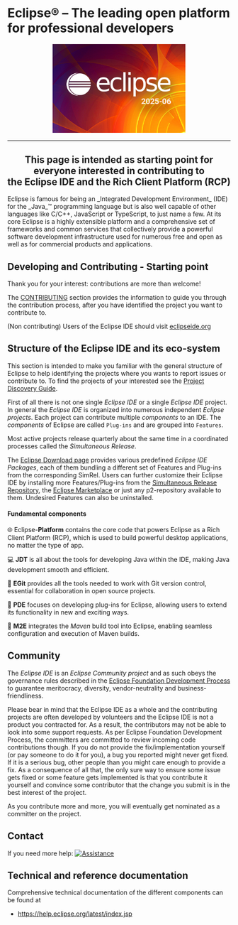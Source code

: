 # Eclipse&reg; – The leading open platform for professional developers
<p align="center">
  <img src="https://raw.githubusercontent.com/eclipse-platform/eclipse.platform/master/platform/org.eclipse.platform/splash.png" alt="Description" width="300"/>
</p>

---
<h2 align="center">This page is intended as starting point for everyone interested in contributing to <br/> the Eclipse IDE and the Rich Client Platform (RCP) </h2>
Eclipse is famous for being an _Integrated Development Environment_ (IDE) for the _Java_™ programming language but is also well capable of other languages like C/C++, JavaScript or TypeScript, to just name a few.
At its core Eclipse is a highly extensible platform and a comprehensive set of frameworks and common services that collectively provide a powerful software development infrastructure used for numerous free and open as well as for commercial products and applications.

## Developing and Contributing - Starting point

Thank you for your interest: contributions are more than welcome!

The [CONTRIBUTING](../CONTRIBUTING.md) section provides the information to guide you through the contribution process, after you have identified the project you want to contribute to.
<br>

(Non contributing) Users of the Eclipse IDE should visit [eclipseide.org](https://eclipseide.org)

## Structure of the Eclipse IDE and its eco-system

This section is intended to make you familiar with the general structure of Eclipse to help identifying the projects where you wants to report issues or contribute to.
To find the projects of your interested see the [Project Discovery Guide](../projects.md).

First of all there is not one single _Eclipse IDE_ or a single _Eclipse IDE_ project.
In general the _Eclipse IDE_ is organized into numerous independent _Eclipse projects_.
Each project can contribute multiple _components_ to an IDE.
The _components_ of Eclipse are called `Plug-ins` and are grouped into `Features`.

Most active projects release quarterly about the same time in a coordinated processes called the _Simultaneous Release_.

The [Eclipse Download page](https://www.eclipse.org/downloads/packages/) provides various predefined _Eclipse IDE Packages_, each of them bundling a different set of Features and Plug-ins from the corresponding SimRel.
Users can further customize their Eclipse IDE by installing more Features/Plug-ins from the [Simultaneous Release Repository](https://download.eclipse.org/releases/), the [Eclipse Marketplace](https://marketplace.eclipse.org/) or just any p2-repository available to them.
Undesired Features can also be uninstalled.

#### Fundamental components

:globe_with_meridians: Eclipse-**Platform** contains the core code that powers Eclipse as a Rich Client Platform (RCP), which is used to build powerful desktop applications, no matter the type of app.

:computer: **JDT** is all about the tools for developing Java within the IDE, making Java development smooth and efficient. 

:arrows_counterclockwise: **EGit** provides all the tools needed to work with Git version control, essential for collaboration in open source projects. 

:electric_plug: **PDE** focuses on developing plug-ins for Eclipse, allowing users to extend its functionality in new and exciting ways. 

:hammer: **M2E** integrates the _Maven_ build tool into Eclipse, enabling seamless configuration and execution of Maven builds.

## Community

The _Eclipse IDE_ is an _Eclipse Community project_ and as such obeys the governance rules described in the [Eclipse Foundation Development Process](https://www.eclipse.org/projects/dev_process/) to guarantee meritocracy, diversity, vendor-neutrality and business-friendliness.

Please bear in mind that the Eclipse IDE as a whole and the contributing projects are often developed by volunteers and the Eclipse IDE is not a product you contracted for.
As a result, the contributors may not be able to look into some support requests.
As per Eclipse Foundation Development Process, the committers are committed to review incoming code contributions though.
If you do not provide the fix/implementation yourself (or pay someone to do it for you), a bug you reported might never get fixed.
If it is a serious bug, other people than you might care enough to provide a fix.
As a consequence of all that, the only sure way to ensure some issue gets fixed or some feature gets implemented is that you contribute it yourself and convince some contributor that the change you submit is in the best interest of the project.

As you contribute more and more, you will eventually get nominated as a committer on the project.

## Contact

If you need more help: [![Assistance](https://img.shields.io/badge/Ask_for_assistance-red?style=for-the-badge&logo=eclipseide)](../help.md)

## Technical and reference documentation

Comprehensive technical documentation of the different components can be found at
- https://help.eclipse.org/latest/index.jsp
